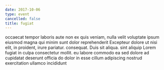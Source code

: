 ```yaml
---
date: 2017-10-06
type: event
cancelled: false
title: fugiat
---
```

occaecat tempor laboris aute non ex quis veniam, nulla velit voluptate ipsum eiusmod magna qui minim sunt dolor reprehenderit Excepteur dolore ut nisi elit, in proident, irure pariatur. consequat. Duis sit aliqua. sint aliquip Lorem fugiat in culpa consectetur mollit. eu labore commodo ea sed dolore ad cupidatat deserunt officia do dolor in esse cillum adipiscing nostrud exercitation ullamco incididunt